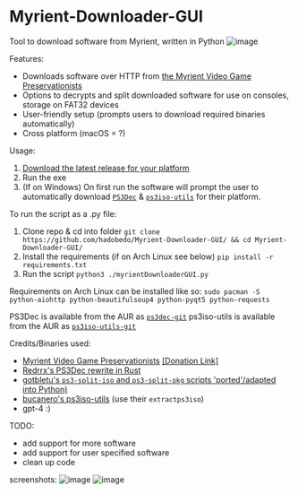 # Myrient-Downloader-GUI
Tool to download software from Myrient, written in Python
![image](https://github.com/hadobedo/Myrient-Downloader-GUI/assets/34556645/5d499a6b-b53e-4a09-bafe-785e01261973)

Features:
- Downloads software over HTTP from [the Myrient Video Game Preservationists](https://myrient.erista.me)
- Options to decrypts and split downloaded software for use on consoles, storage on FAT32 devices
- User-friendly setup (prompts users to download required binaries automatically)
- Cross platform (macOS = ?)

Usage:
1. [Download the latest release for your platform](https://github.com/hadobedo/Myrient-Downloader-GUI/releases/latest)
2. Run the exe
3. (If on Windows) On first run the software will prompt the user to automatically download [`PS3Dec`](https://github.com/Redrrx/ps3dec) & [`ps3iso-utils`](https://github.com/bucanero/ps3iso-utils) for their platform.

To run the script as a .py file:
1. Clone repo & cd into folder `git clone https://github.com/hadobedo/Myrient-Downloader-GUI/ && cd Myrient-Downloader-GUI/`
2. Install the requirements (if on Arch Linux see below) `pip install -r requirements.txt`
3. Run the script `python3 ./myrientDownloaderGUI.py`

Requirements on Arch Linux can be installed like so:
`sudo pacman -S python-aiohttp python-beautifulsoup4 python-pyqt5 python-requests`

PS3Dec is available from the AUR as [`ps3dec-git`](https://aur.archlinux.org/packages/ps3dec-git)
ps3iso-utils is available from the AUR as [`ps3iso-utils-git`](https://aur.archlinux.org/packages/ps3iso-utils-git)

Credits/Binaries used:
- [Myrient Video Game Preservationists](https://myrient.erista.me) [[Donation Link]](https://myrient.erista.me/donate/)
- [Redrrx's PS3Dec rewrite in Rust](https://github.com/Redrrx/ps3dec)
- [gotbletu's `ps3-split-iso` and `ps3-split-pkg` scripts 'ported'/adapted into Python)](https://github.com/gotbletu/shownotes/blob/master/ps3_split_merge_games.md)
- [bucanero's ps3iso-utils](https://github.com/bucanero/ps3iso-utils) (use their `extractps3iso`)
- gpt-4 :)

TODO:
- add support for more software
- add support for user specified software
- clean up code

screenshots:
![image](https://github.com/hadobedo/Myrient-Downloader-GUI/assets/34556645/4447999e-d90f-409b-aab5-e68416e54637)
![image](https://github.com/hadobedo/Myrient-Downloader-GUI/assets/34556645/3d2af247-1eeb-4821-993f-715c21e14084)
